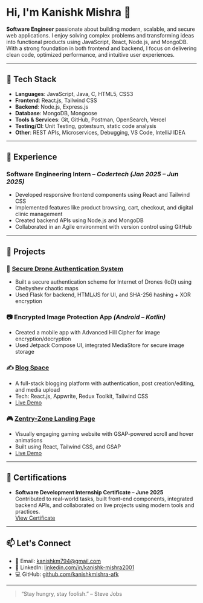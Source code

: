 # Hi, I'm Kanishk Mishra 👋

**Software Engineer** passionate about building modern, scalable, and secure web applications. I enjoy solving complex problems and transforming ideas into functional products using JavaScript, React, Node.js, and MongoDB. With a strong foundation in both frontend and backend, I focus on delivering clean code, optimized performance, and intuitive user experiences.

---

## 🚀 Tech Stack

- **Languages**: JavaScript, Java, C, HTML5, CSS3  
- **Frontend**: React.js, Tailwind CSS  
- **Backend**: Node.js, Express.js  
- **Database**: MongoDB, Mongoose  
- **Tools & Services**: Git, GitHub, Postman, OpenSearch, Vercel  
- **Testing/CI**: Unit Testing, gotestsum, static code analysis  
- **Other**: REST APIs, Microservices, Debugging, VS Code, IntelliJ IDEA

---

## 💼 Experience

### Software Engineering Intern – *Codertech (Jan 2025 – Jun 2025)*
- Developed responsive frontend components using React and Tailwind CSS  
- Implemented features like product browsing, cart, checkout, and digital clinic management  
- Created backend APIs using Node.js and MongoDB  
- Collaborated in an Agile environment with version control using GitHub  

---

## 🧠 Projects

### 🔐 [Secure Drone Authentication System](http://princelevin.pythonanywhere.com/)
- Built a secure authentication scheme for Internet of Drones (IoD) using Chebyshev chaotic maps  
- Used Flask for backend, HTML/JS for UI, and SHA-256 hashing + XOR encryption

### 📷 Encrypted Image Protection App *(Android – Kotlin)*
- Created a mobile app with Advanced Hill Cipher for image encryption/decryption  
- Used Jetpack Compose UI, integrated MediaStore for secure image storage  

### ✍️ [Blog Space](https://github.com/kanishkmishra-afk/blog-space)
- A full-stack blogging platform with authentication, post creation/editing, and media upload  
- Tech: React.js, Appwrite, Redux Toolkit, Tailwind CSS  
- [Live Demo](https://blog-space-bice.vercel.app/)

### 🎮 [Zentry-Zone Landing Page](https://github.com/kanishkmishra-afk/Zentry-Zone)
- Visually engaging gaming website with GSAP-powered scroll and hover animations  
- Built using React, Tailwind CSS, and GSAP  
- [Live Demo](https://zentry-zone.vercel.app/)

---

## 📜 Certifications

- **Software Development Internship Certificate – June 2025**  
  Contributed to real-world tasks, built front-end components, integrated backend APIs, and collaborated on live projects using modern tools and practices.  
  [View Certificate](https://drive.google.com/file/d/1LPRQxdkaJ88XT5htq2WjabJHZ75bp0wA/view?usp=drivesdk)

---

## 📫 Let's Connect

- 📧 Email: [kanishkm794@gmail.com](mailto:kanishkm794@gmail.com)  
- 💼 LinkedIn: [linkedin.com/in/kanishk-mishra2001](https://www.linkedin.com/in/kanishk-mishra2001)  
- 💻 GitHub: [github.com/kanishkmishra-afk](https://github.com/kanishkmishra-afk)

---

> “Stay hungry, stay foolish.” – Steve Jobs
